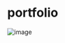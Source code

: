 # portfolio

![image](https://github.com/shivkantmani/portfolio/assets/62963182/bb406878-0660-4b39-9261-2ccf45d5cd3c)
